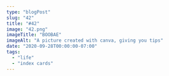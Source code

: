 ```yaml
---
type: "blogPost"
slug: "42"
title: "#42"
image: "42.png"
imageTitle: "BOOBAE"
imageAlt: "A picture created with canva, giving you tips"
date: "2020-09-28T00:00:00-07:00"
tags:
  - "life"
  - "index cards"
---
```


